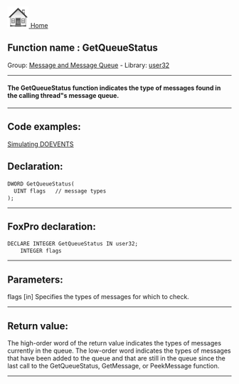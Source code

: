 [<img src="../../images/home.png"> Home ](https://github.com/VFPX/Win32API)  

## Function name : GetQueueStatus
Group: [Message and Message Queue](../../functions_group.md#Message_and_Message_Queue)  -  Library: [user32](../../../libraries.md#user32)  
***  


#### The GetQueueStatus function indicates the type of messages found in the calling thread"s message queue.
***  


## Code examples:
[Simulating DOEVENTS](../../samples/sample_163.md)  

## Declaration:
```foxpro  
DWORD GetQueueStatus(
  UINT flags   // message types
);  
```  
***  


## FoxPro declaration:
```foxpro  
DECLARE INTEGER GetQueueStatus IN user32;
	INTEGER flags  
```  
***  


## Parameters:
flags 
[in] Specifies the types of messages for which to check.  
***  


## Return value:
The high-order word of the return value indicates the types of messages currently in the queue. The low-order word indicates the types of messages that have been added to the queue and that are still in the queue since the last call to the GetQueueStatus, GetMessage, or PeekMessage function.   
***  

